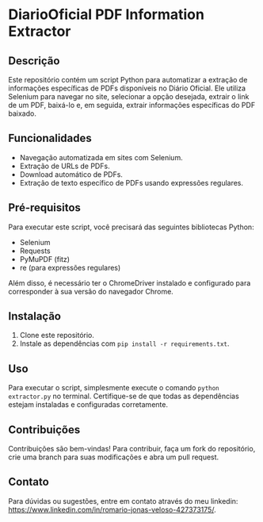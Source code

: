 # DiarioOficial PDF Information Extractor

## Descrição
Este repositório contém um script Python para automatizar a extração de informações específicas de PDFs disponíveis no Diário Oficial. Ele utiliza Selenium para navegar no site, selecionar a opção desejada, extrair o link de um PDF, baixá-lo e, em seguida, extrair informações específicas do PDF baixado.

## Funcionalidades
- Navegação automatizada em sites com Selenium.
- Extração de URLs de PDFs.
- Download automático de PDFs.
- Extração de texto específico de PDFs usando expressões regulares.

## Pré-requisitos
Para executar este script, você precisará das seguintes bibliotecas Python:
- Selenium
- Requests
- PyMuPDF (fitz)
- re (para expressões regulares)

Além disso, é necessário ter o ChromeDriver instalado e configurado para corresponder à sua versão do navegador Chrome.

## Instalação
1. Clone este repositório.
2. Instale as dependências com `pip install -r requirements.txt`.

## Uso
Para executar o script, simplesmente execute o comando `python extractor.py` no terminal. Certifique-se de que todas as dependências estejam instaladas e configuradas corretamente.

## Contribuições
Contribuições são bem-vindas! Para contribuir, faça um fork do repositório, crie uma branch para suas modificações e abra um pull request.

## Contato
Para dúvidas ou sugestões, entre em contato através do meu linkedin: https://www.linkedin.com/in/romario-jonas-veloso-427373175/.
